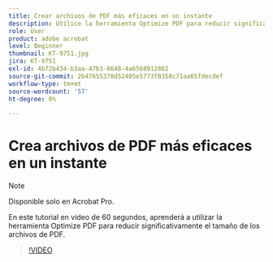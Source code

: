 ```yaml
---
title: Crear archivos de PDF más eficaces en un instante
description: Utilice la herramienta Optimize PDF para reducir significativamente el tamaño de los archivos de PDF
role: User
product: adobe acrobat
level: Beginner
thumbnail: KT-9751.jpg
jira: KT-9751
exl-id: 4b72b434-b3aa-47b3-8648-4a6568912862
source-git-commit: 2b47655370d52405e5773f0358c71aa65fdecdef
workflow-type: tm+mt
source-wordcount: '57'
ht-degree: 0%

---
```


# Crea archivos de PDF más eficaces en un instante

>[!NOTE]
>
>Disponible solo en Acrobat Pro.

En este tutorial en vídeo de 60 segundos, aprenderá a utilizar la herramienta Optimize PDF para reducir significativamente el tamaño de los archivos de PDF.

>[!VIDEO](https://video.tv.adobe.com/v/340077?quality=12&learn=on&hidetitle=true)

